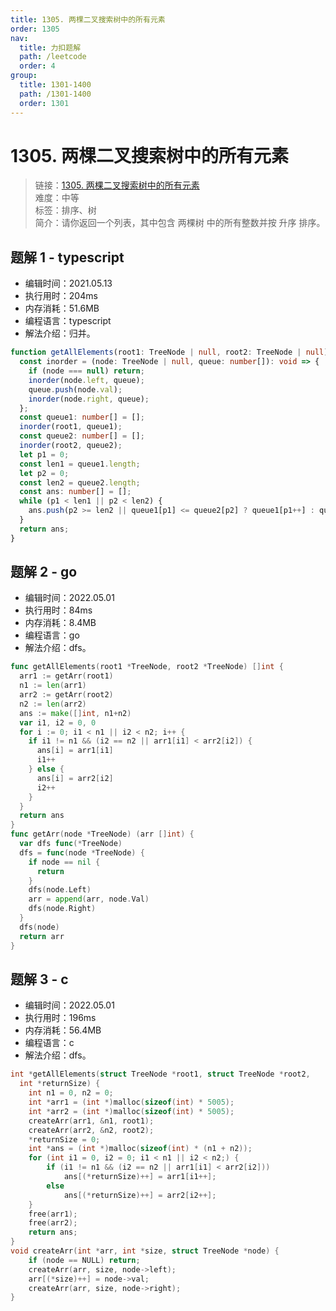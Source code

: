 ```yaml
---
title: 1305. 两棵二叉搜索树中的所有元素
order: 1305
nav:
  title: 力扣题解
  path: /leetcode
  order: 4
group:
  title: 1301-1400
  path: /1301-1400
  order: 1301
---
```


# 1305. 两棵二叉搜索树中的所有元素

> 链接：[1305. 两棵二叉搜索树中的所有元素](https://leetcode-cn.com/problems/all-elements-in-two-binary-search-trees/)  
> 难度：中等  
> 标签：排序、树  
> 简介：请你返回一个列表，其中包含 两棵树 中的所有整数并按 升序 排序。

## 题解 1 - typescript

- 编辑时间：2021.05.13
- 执行用时：204ms
- 内存消耗：51.6MB
- 编程语言：typescript
- 解法介绍：归并。

```typescript
function getAllElements(root1: TreeNode | null, root2: TreeNode | null): number[] {
  const inorder = (node: TreeNode | null, queue: number[]): void => {
    if (node === null) return;
    inorder(node.left, queue);
    queue.push(node.val);
    inorder(node.right, queue);
  };
  const queue1: number[] = [];
  inorder(root1, queue1);
  const queue2: number[] = [];
  inorder(root2, queue2);
  let p1 = 0;
  const len1 = queue1.length;
  let p2 = 0;
  const len2 = queue2.length;
  const ans: number[] = [];
  while (p1 < len1 || p2 < len2) {
    ans.push(p2 >= len2 || queue1[p1] <= queue2[p2] ? queue1[p1++] : queue2[p2++]);
  }
  return ans;
}
```

## 题解 2 - go

- 编辑时间：2022.05.01
- 执行用时：84ms
- 内存消耗：8.4MB
- 编程语言：go
- 解法介绍：dfs。

```go
func getAllElements(root1 *TreeNode, root2 *TreeNode) []int {
  arr1 := getArr(root1)
  n1 := len(arr1)
  arr2 := getArr(root2)
  n2 := len(arr2)
  ans := make([]int, n1+n2)
  var i1, i2 = 0, 0
  for i := 0; i1 < n1 || i2 < n2; i++ {
    if i1 != n1 && (i2 == n2 || arr1[i1] < arr2[i2]) {
      ans[i] = arr1[i1]
      i1++
    } else {
      ans[i] = arr2[i2]
      i2++
    }
  }
  return ans
}
func getArr(node *TreeNode) (arr []int) {
  var dfs func(*TreeNode)
  dfs = func(node *TreeNode) {
    if node == nil {
      return
    }
    dfs(node.Left)
    arr = append(arr, node.Val)
    dfs(node.Right)
  }
  dfs(node)
  return arr
}
```

## 题解 3 - c

- 编辑时间：2022.05.01
- 执行用时：196ms
- 内存消耗：56.4MB
- 编程语言：c
- 解法介绍：dfs。

```c
int *getAllElements(struct TreeNode *root1, struct TreeNode *root2,
  int *returnSize) {
    int n1 = 0, n2 = 0;
    int *arr1 = (int *)malloc(sizeof(int) * 5005);
    int *arr2 = (int *)malloc(sizeof(int) * 5005);
    createArr(arr1, &n1, root1);
    createArr(arr2, &n2, root2);
    *returnSize = 0;
    int *ans = (int *)malloc(sizeof(int) * (n1 + n2));
    for (int i1 = 0, i2 = 0; i1 < n1 || i2 < n2;) {
        if (i1 != n1 && (i2 == n2 || arr1[i1] < arr2[i2]))
            ans[(*returnSize)++] = arr1[i1++];
        else
            ans[(*returnSize)++] = arr2[i2++];
    }
    free(arr1);
    free(arr2);
    return ans;
}
void createArr(int *arr, int *size, struct TreeNode *node) {
    if (node == NULL) return;
    createArr(arr, size, node->left);
    arr[(*size)++] = node->val;
    createArr(arr, size, node->right);
}
```
